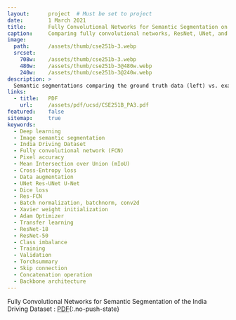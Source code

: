 ```yaml
---
layout:      project  # Must be set to project
date:        1 March 2021
title:       Fully Convolutional Networks for Semantic Segmentation on the India Driving Dataset
caption:     Comparing fully convolutional networks, ResNet, UNet, and hybrid architectures.
image:
  path:      /assets/thumb/cse251b-3.webp
  srcset:
    708w:    /assets/thumb/cse251b-3.webp
    480w:    /assets/thumb/cse251b-3@480w.webp
    240w:    /assets/thumb/cse251b-3@240w.webp
description: >
  Semantic segmentations comparing the ground truth data (left) vs. example results (right). Different colors corresponds to different classes of objects in the image.
links:
  - title:   PDF
    url:     /assets/pdf/ucsd/CSE251B_PA3.pdf
featured:    false
sitemap:     true
keywords:
  - Deep learning
  - Image semantic segmentation
  - India Driving Dataset
  - Fully convolutional network (FCN)
  - Pixel accuracy
  - Mean Intersection over Union (mIoU)
  - Cross-Entropy loss
  - Data augmentation
  - UNet Res-UNet U-Net
  - Dice loss
  - Res-FCN
  - Batch normalization, batchnorm, conv2d
  - Xavier weight initialization
  - Adam Optimizer
  - Transfer learning
  - ResNet-18
  - ResNet-50
  - Class imbalance
  - Training
  - Validation
  - Torchsummary
  - Skip connection
  - Concatenation operation
  - Backbone architecture
---
```


Fully Convolutional Networks for Semantic Segmentation of the India Driving Dataset
: [PDF](/assets/pdf/ucsd/CSE251B_PA3.pdf){:.no-push-state}

<object data="/assets/pdf/ucsd/CSE251B_PA3.pdf" width="100%" height="1000" type="application/pdf"></object>
